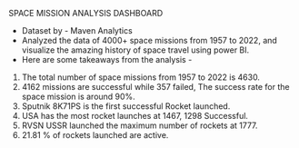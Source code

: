 SPACE MISSION ANALYSIS DASHBOARD 

- Dataset by - Maven Analytics
- Analyzed the data of 4000+ space missions from 1957 to 2022, and visualize the amazing history of space travel using power BI. 
- Here are some takeaways from the analysis - 
1. The total number of space missions from 1957 to 2022 is 4630.
2. 4162 missions are successful while 357 failed, The success rate for the space mission is around 90%.
3. Sputnik 8K71PS is the first successful Rocket launched.
4. USA has the most rocket launches at 1467, 1298 Successful.
5. RVSN USSR launched the maximum number of rockets at 1777.
6. 21.81 % of rockets launched are active.

